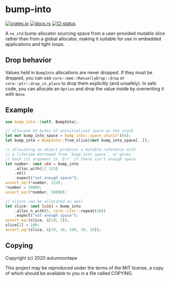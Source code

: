 # bump-into

[![crates.io][crates_io_img]][crates_io_page] [![docs.rs][docs_rs_img]][docs_rs_page] [![CI status][ci_status_img]][ci_status_page]

[crates_io_img]: https://img.shields.io/crates/v/bump-into.svg
[crates_io_page]: https://crates.io/crates/bump-into
[docs_rs_img]: https://docs.rs/bump-into/badge.svg
[docs_rs_page]: https://docs.rs/bump-into
[ci_status_img]: https://img.shields.io/github/workflow/status/autumnontape/bump-into/CI
[ci_status_page]: https://github.com/autumnontape/bump-into/actions

A `no_std` bump allocator sourcing space from a user-provided mutable
slice rather than from a global allocator, making it suitable for use
in embedded applications and tight loops.

## Drop behavior

Values held in `BumpInto` allocations are never dropped. If they must
be dropped, you can use `core::mem::ManuallyDrop::drop` or
`core::ptr::drop_in_place` to drop them explicitly (and unsafely).
In safe code, you can allocate an `Option` and drop the value inside
by overwriting it with `None`.

## Example

```rust
use bump_into::{self, BumpInto};

// allocate 64 bytes of uninitialized space on the stack
let mut bump_into_space = bump_into::space_uninit!(64);
let bump_into = BumpInto::from_slice(&mut bump_into_space[..]);

// allocating an object produces a mutable reference with
// a lifetime borrowed from `bump_into_space`, or gives
// back its argument in `Err` if there isn't enough space
let number: &mut u64 = bump_into
    .alloc_with(|| 123)
    .ok()
    .expect("not enough space");
assert_eq!(*number, 123);
*number = 50000;
assert_eq!(*number, 50000);

// slices can be allocated as well
let slice: &mut [u16] = bump_into
    .alloc_n_with(5, core::iter::repeat(10))
    .expect("not enough space");
assert_eq!(slice, &[10; 5]);
slice[2] = 100;
assert_eq!(slice, &[10, 10, 100, 10, 10]);
```

## Copying

Copyright (c) 2020 autumnontape

This project may be reproduced under the terms of the MIT license,
a copy of which should be available to you in a file called COPYING.
